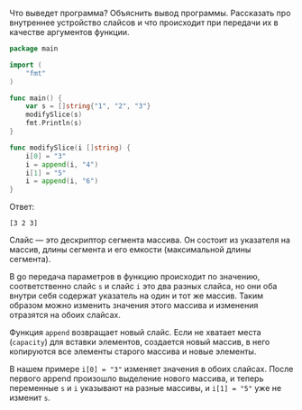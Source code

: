 Что выведет программа? Объяснить вывод программы. Рассказать про внутреннее устройство слайсов и что происходит при передачи их в качестве аргументов функции.

```go
package main

import (
	"fmt"
)

func main() {
	var s = []string{"1", "2", "3"}
	modifySlice(s)
	fmt.Println(s)
}

func modifySlice(i []string) {
	i[0] = "3"
	i = append(i, "4")
	i[1] = "5"
	i = append(i, "6")
}
```

Ответ:

```
[3 2 3]
```

Слайс — это дескриптор сегмента массива. Он состоит из указателя на массив, длины сегмента и его емкости (максимальной длины сегмента).

В go передача параметров в функцию происходит по значению, соответственно слайс `s` и слайс `i` это два разных слайса, но они оба внутри себя содержат указатель на один и тот же массив. Таким образом можно изменить значения этого массива и изменения отразятся на обоих слайсах.

Функция `append` возвращает новый слайс. Если не хватает места (`capacity`) для вставки элементов, создается новый массив, в него копируются все элементы старого массива и новые элементы.

В нашем примере `i[0] = "3"` изменяет значения в обоих слайсах. После первого append произошло выделение нового массива, и теперь переменные `s` и `i` указывают на разные массивы, и `i[1] = "5"` уже не изменит `s`.
